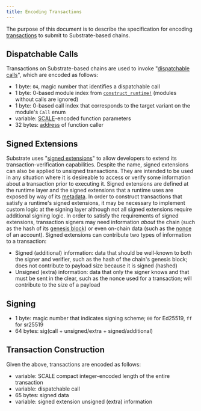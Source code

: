 ```yaml
---
title: Encoding Transactions
---
```


The purpose of this document is to describe the specification for encoding
[transactions](../../knowledgebase/learn-substrate/extrinsics) to submit to Substrate-based chains.

## Dispatchable Calls

Transactions on Substrate-based chains are used to invoke
"[dispatchable calls](../../knowledgebase/getting-started/glossary#dispatch)", which are encoded as
follows:

- 1 byte: `04`, magic number that identifies a dispatchable call
- 1 byte: 0-based module index from
  [`construct_runtime!`](../../knowledgebase/runtime/macros#construct_runtime) (modules without
  calls are ignored)
- 1 byte: 0-based call index that corresponds to the target variant on the module's `Call` enum
- variable: [SCALE](../../knowledgebase/advanced/codec)-encoded function parameters
- 32 bytes: [address](../../knowledgebase/learn-substrate/account-abstractions) of function caller

## Signed Extensions

Substrate uses
"[signed extensions](../../knowledgebase/learn-substrate/extrinsics#signed-extension)" to allow
developers to extend its transaction-verification capabilities. Despite the name, signed extensions
can also be applied to unsiqned transactions. They are intended to be used in any situation where it
is desireable to access or verify some information about a transaction prior to executing it. Signed
extensions are defined at the runtime layer and the signed extensions that a runtime uses are
exposed by way of its [metadata](../../knowledgebase/runtime/metadata). In order to construct
transactions that satisfy a runtime's signed extensions, it may be necessary to implement custom
logic at the signing layer although not all signed extensions require additional signing logic. In
order to satisfy the requirements of signed extensions, transaction signers may need information
_about_ the chain (such as the hash of its
[genesis block](https://substrate.dev/rustdocs/v2.0.0-rc6/frame_system/struct.CheckGenesis.html)) or
even on-chain data (such as the
[nonce](https://substrate.dev/rustdocs/v2.0.0-rc6/frame_system/struct.CheckNonce.html) of an
account). Signed extensions can contribute two types of information to a transaction:

- Signed (additional) information: data that should be well-known to both the signer and verifier,
  such as the hash of the chain's genesis block; does not contribute to payload size because it is
  signed (hashed)
- Unsigned (extra) information: data that only the signer knows and that must be sent in the clear,
  such as the nonce used for a transaction; will contribute to the size of a payload

## Signing

- 1 byte: magic number that indicates signing scheme; `00` for Ed25519, `ff` for sr25519
- 64 bytes: sig(call + unsigned/extra + signed/additional)

## Transaction Construction

Given the above, transactions are encoded as follows:

- variable: SCALE compact integer-encoded length of the entire transaction
- variable: dispatchable call
- 65 bytes: signed data
- variable: signed extension unsigned (extra) information
